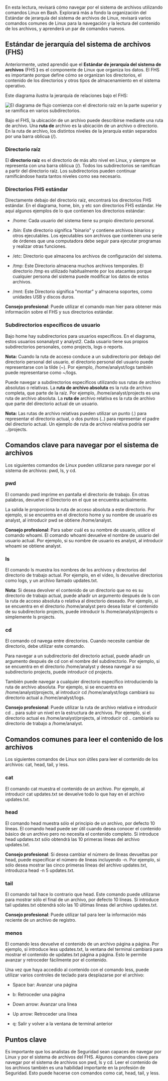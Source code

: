 
En esta lectura, revisará cómo navegar por el sistema de archivos utilizando comandos Linux en Bash. Explorará más a fondo la organización del Estándar de jerarquía del sistema de archivos de Linux, revisará varios comandos comunes de Linux para la navegación y la lectura del contenido de los archivos, y aprenderá un par de comandos nuevos.

## Estándar de jerarquía del sistema de archivos (FHS)

Anteriormente, usted aprendió que el **Estándar de jerarquía del sistema de archivos** (FHS **)** es el componente de Linux que organiza los datos. El FHS es importante porque define cómo se organizan los directorios, el contenido de los directorios y otros tipos de almacenamiento en el sistema operativo.

Este diagrama ilustra la jerarquía de relaciones bajo el FHS:

![El diagrama de flujo comienza con el directorio raíz en la parte superior y se ramifica en varios subdirectorios.](https://d3c33hcgiwev3.cloudfront.net/imageAssetProxy.v1/j0RYvFG7TpGNNfni5SSa0Q_012d7d577b564b4fa3ead21d3f69ebf1_Dvcfull14z4M8iWFX3SE6wnrTefQLql8gas9ICAiKpixcG31SsHLbQmACjE1B4qfpEwTcHfkiD1hxEVGhjyYngw0-fXASC-TSuTgXTBpz_qS4pmXtp-Y7i7giD3GJKCkvajg0PzNebmAf6wDKOBNL-SrMDhBJhsE4yH5Es2_bKRVPC0goRafLVPJs81beg?expiry=1753920000000&hmac=zEoGDJYlt0qqfLOy6qafjl1igl5xiNoTewt_KgmKaXk)

Bajo el FHS, la ubicación de un archivo puede describirse mediante una ruta de archivo. Una **ruta de** archivo es la ubicación de un archivo o directorio. En la ruta de archivo, los distintos niveles de la jerarquía están separados por una barra oblicua (/).

### **Directorio raíz**

El **directorio raíz** es el directorio de más alto nivel en Linux, y siempre se representa con una barra oblicua (/). Todos los subdirectorios se ramifican a partir del directorio raíz. Los subdirectorios pueden continuar ramificándose hasta tantos niveles como sea necesario.

### Directorios FHS estándar

Directamente debajo del directorio raíz, encontrará los directorios FHS estándar. En el diagrama, home, bin, y etc son directorios FHS estándar. He aquí algunos ejemplos de lo que contienen los directorios estándar:

- /home: Cada usuario del sistema tiene su propio directorio personal.
    
- /bin: Este directorio significa "binario" y contiene archivos binarios y otros ejecutables. Los ejecutables son archivos que contienen una serie de órdenes que una computadora debe seguir para ejecutar programas y realizar otras funciones.
    
- /etc: Directorio que almacena los archivos de configuración del sistema.
    
- /tmp: Este Directorio almacena muchos archivos temporales. El directorio /tmp es utilizado habitualmente por los atacantes porque cualquier persona del sistema puede modificar los datos de estos archivos.
    
- /mnt: Este Directorio significa "montar" y almacena soportes, como unidades USB y discos duros.
    

**Consejo profesional**: Puede utilizar el comando man hier para obtener más información sobre el FHS y sus directorios estándar.

### **Subdirectorios específicos de usuario**

Bajo home hay subdirectorios para usuarios específicos. En el diagrama, estos usuarios sonanalyst y analyst2. Cada usuario tiene sus propios subdirectorios personales, como projects, logs o reports.

**Nota:** Cuando la ruta de acceso conduce a un subdirectorio por debajo del directorio personal del usuario, el directorio personal del usuario puede representarse con la tilde (~). Por ejemplo, /home/analyst/logs también puede representarse como ~/logs.

Puede navegar a subdirectorios específicos utilizando sus rutas de archivo absolutas o relativas. La **ruta de archivo absoluta** es la ruta de archivo completa, que parte de la raíz. Por ejemplo, /home/analyst/projects es una ruta de archivo absoluta. La **ruta de** archivo relativa es la ruta de archivo que parte del directorio actual de un usuario.

**Nota:** Las rutas de archivo relativas pueden utilizar un punto (.) para representar el directorio actual, o dos puntos (..) para representar el padre del directorio actual. Un ejemplo de ruta de archivo relativa podría ser ../projects.

## Comandos clave para navegar por el sistema de archivos

Los siguientes comandos de Linux pueden utilizarse para navegar por el sistema de archivos: pwd, ls, y cd.

### **pwd**

El comando pwd imprime en pantalla el directorio de trabajo. En otras palabras, devuelve el Directorio en el que se encuentra actualmente.

La salida le proporciona la ruta de acceso absoluta a este directorio. Por ejemplo, si se encuentra en el directorio home y su nombre de usuario es analyst, al introducir pwd se obtiene /home/analyst.

**Consejo profesional**: Para saber cuál es su nombre de usuario, utilice el comando whoami. El comando whoami devuelve el nombre de usuario del usuario actual. Por ejemplo, si su nombre de usuario es analyst, al introducir whoami se obtiene analyst.

### **ls**

El comando ls muestra los nombres de los archivos y directorios del directorio de trabajo actual. Por ejemplo, en el vídeo, ls devuelve directorios como logs, y un archivo llamado updates.txt.

**Nota**: Si desea devolver el contenido de un directorio que no es su directorio de trabajo actual, puede añadir un argumento después de ls con la ruta de acceso absoluta o relativa al directorio deseado. Por ejemplo, si se encuentra en el directorio /home/analyst pero desea listar el contenido de su subdirectorio projects, puede introducir ls /home/analyst/projects o simplemente ls projects.

### **cd**

El comando cd navega entre directorios. Cuando necesite cambiar de directorio, debe utilizar este comando.

Para navegar a un subdirectorio del directorio actual, puede añadir un argumento después de cd con el nombre del subdirectorio. Por ejemplo, si se encuentra en el directorio /home/analyst y desea navegar a su subdirectorio projects, puede introducir cd projects.

También puede navegar a cualquier directorio específico introduciendo la ruta de archivo absoluta. Por ejemplo, si se encuentra en /home/analyst/projects, al introducir cd /home/analyst/logs cambiará su directorio actual a /home/analyst/logs.

**Consejo profesional**: Puede utilizar la ruta de archivo relativa e introducir cd .. para subir un nivel en la estructura de archivos. Por ejemplo, si el directorio actual es /home/analyst/projects, al introducir cd .. cambiaría su directorio de trabajo a /home/analyst.

## Comandos comunes para leer el contenido de los archivos

Los siguientes comandos de Linux son útiles para leer el contenido de los archivos: cat, head, tail, y less.

### **cat**

El comando cat muestra el contenido de un archivo. Por ejemplo, al introducir cat updates.txt se devuelve todo lo que hay en el archivo updates.txt.

### **head**

El comando head muestra sólo el principio de un archivo, por defecto 10 líneas. El comando head puede ser útil cuando desea conocer el contenido básico de un archivo pero no necesita el contenido completo. Si introduce head updates.txt sólo obtendrá las 10 primeras líneas del archivo updates.txt.

**Consejo profesional**: Si desea cambiar el número de líneas devueltas por head, puede especificar el número de líneas incluyendo -n. Por ejemplo, si sólo desea mostrar las cinco primeras líneas del archivo updates.txt, introduzca head -n 5 updates.txt.

### **tail**

El comando tail hace lo contrario que head. Este comando puede utilizarse para mostrar sólo el final de un archivo, por defecto 10 líneas. Si introduce tail updates.txt obtendrá sólo las 10 últimas líneas del archivo updates.txt.

**Consejo profesional**: Puede utilizar tail para leer la información más reciente de un archivo de registro.

### **menos**

El comando less devuelve el contenido de un archivo página a página. Por ejemplo, si introduce less updates.txt, la ventana del terminal cambiará para mostrar el contenido de updates.txt página a página. Esto le permite avanzar y retroceder fácilmente por el contenido.

Una vez que haya accedido al contenido con el comando less, puede utilizar varios controles de teclado para desplazarse por el archivo:

- Space bar: Avanzar una página
    
- b: Retroceder una página
    
- Down arrow: Avanzar una línea
    
- Up arrow: Retroceder una línea
    
- q: Salir y volver a la ventana de terminal anterior
    

## Puntos clave

Es importante que los analistas de Seguridad sean capaces de navegar por Linux y por el sistema de archivos del FHS. Algunos comandos clave para navegar por el sistema de archivos son pwd, ls y cd. Leer el contenido de los archivos también es una habilidad importante en la profesión de Seguridad. Esto puede hacerse con comandos como cat, head, tail, y less.
